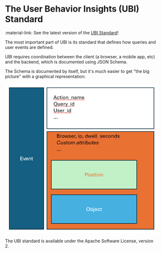 # The User Behavior Insights (UBI) Standard

:material-link: See the latest version of the [UBI Standard](https://www.github.com/o19s/ubi)!

The most important part of UBI is its standard that defines how queries and user events are defined.

UBI requires coordination between the client (a browser, a mobile app, etc) and the backend, which is documented using JSON Schema.

The Schema is documented by itself, but it's much easier to get "the big picture" with a graphical representation:

![ubi](img/UBI_diagram.png)

The UBI standard is available under the Apache Software License, version 2. 
